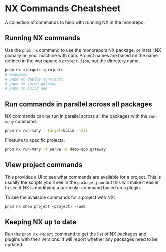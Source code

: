 # NX Commands Cheatsheet

A collection of commands to help with running NX in the monorepo.

## Running NX commands

Use the `pnpm nx` command to use the monorepo's NX package, or install NX
globally on your machine with npm. Project names are based on the name defined
in the workspace's `project.json`, not the directory name.

```bash
pnpm nx <target> <project>
# examples
# pnpm nx deploy contracts
# pnpm nx serve gateway
# pnpm nx build sdk
```

## Run commands in parallel across all packages

NX commands can be run in parallel across all the packages with the `run-many`
command.

```bash
pnpm nx run-many --target=build --all
```

Finetune to specific projects:

```bash
pnpm nx run-many -t serve -p demo-app gateway
```

## View project commands

This provides a UI to see what commands are available for a project. This is
usually the scripts you'll see in the `package.json` but this will make it
easier to see if NX is modifying a particular command based on a plugin.

To see the available commands for a project with NX:

```bash
pnpm nx show project <project> --web
```

## Keeping NX up to date

Run the `pnpm nx report` command to get the list of NX packages and plugins with
their versions. It will report whether any packages need to be updated.
